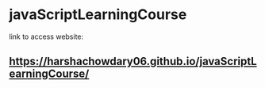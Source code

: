 # javaScriptLearningCourse

link to access website: 
## https://harshachowdary06.github.io/javaScriptLearningCourse/

